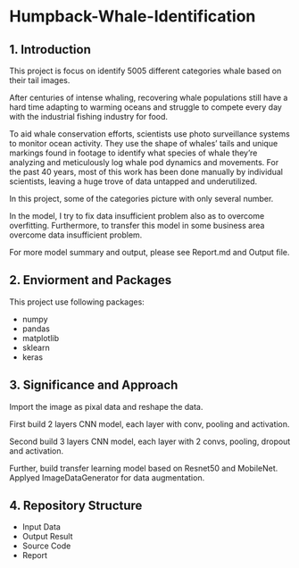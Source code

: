 # Humpback-Whale-Identification

## 1. Introduction

This project is focus on identify 5005 different categories whale based on their tail images. 

After centuries of intense whaling, recovering whale populations still have a hard time adapting to warming oceans and struggle to compete every day with the industrial fishing industry for food.

To aid whale conservation efforts, scientists use photo surveillance systems to monitor ocean activity. 
They use the shape of whales’ tails and unique markings found in footage to identify what species of whale they’re analyzing and meticulously log whale pod dynamics and movements. 
For the past 40 years, most of this work has been done manually by individual scientists, leaving a huge trove of data untapped and underutilized.

In this project, some of the categories picture with only several number. 

In the model, I try to fix data insufficient problem also as to overcome overfitting. 
Furthermore, to transfer this model in some business area overcome data insufficient problem.

For more model summary and output, please see Report.md and Output file.


## 2. Enviorment and Packages

This project use following packages:

*  numpy
*  pandas
*  matplotlib
*  sklearn
*  keras

## 3. Significance and Approach

Import the image as pixal data and reshape the data. 

First build 2 layers CNN model, each layer with conv, pooling and activation.

Second build 3 layers CNN model, each layer with 2 convs, pooling, dropout and activation. 

Further, build transfer learning model based on Resnet50 and MobileNet. Applyed ImageDataGenerator for data augmentation. 


## 4. Repository Structure

*  Input Data
*  Output Result
*  Source Code
*  Report

